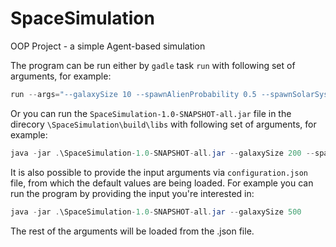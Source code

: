 # SpaceSimulation
 OOP Project - a simple Agent-based simulation

The program can be run either by ```gadle``` task ```run``` with following set of arguments, for example:
```java
run --args="--galaxySize 10 --spawnAlienProbability 0.5 --spawnSolarSystemProbability 0.5 --randomAlienAmount false --alienAmount 5 --minStartingMoney 1000 --maxStartingMoney 1234 --minSolarSystemResources 100 --maxSolarSystemResources 1234 --alienRaceAttackingAlgo NeighbourRaceAttackingAlgo"
```
Or you can run the ```SpaceSimulation-1.0-SNAPSHOT-all.jar``` file in the direcory ```\SpaceSimulation\build\libs``` with following set of arguments, for example:
```java
java -jar .\SpaceSimulation-1.0-SNAPSHOT-all.jar --galaxySize 200 --spawnAlienProbability 0.5 --spawnSolarSystemProbability 0.5 --randomAlienAmount false --alienAmount 5 --minStartingMoney 1000 --maxStartingMoney 1234 --minSolarSystemResources 100 --maxSolarSystemResources 1234 --alienRaceAttackingAlgo NeighbourRaceAttackingAlgo
 ```
 It is also possible to provide the input arguments via ```configuration.json``` file, from which the default values are being loaded. For example you can run the program by providing the input you're interested in:
 ```java
 java -jar .\SpaceSimulation-1.0-SNAPSHOT-all.jar --galaxySize 500
 ```
 The rest of the arguments will be loaded from the .json file.
